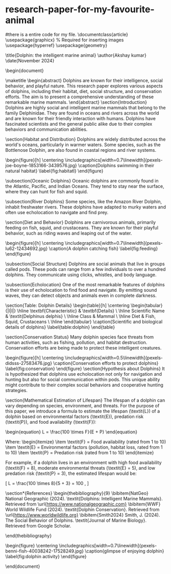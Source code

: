 # research-paper-for-my-favourite-animal
#there is a entire code for my file.
\documentclass{article}
\usepackage{graphicx} % Required for inserting images
\usepackage{hyperref}
\usepackage{geometry}

\title{Dolphin: the intelligent marine animal}
\author{Akshay kumar}
\date{November 2024}

\begin{document}

\maketitle
\begin{abstract}
Dolphins are known for their intelligence, social behavior, and playful nature. This research paper explores various aspects of dolphins, including their habitat, diet, social structure, and conservation efforts. The aim is to present a comprehensive understanding of these remarkable marine mammals.
\end{abstract}
\section{Introduction}
Dolphins are highly social and intelligent marine mammals that belong to the family Delphinidae. They are found in oceans and rivers across the world and are known for their friendly interaction with humans. Dolphins have fascinated scientists and the general public alike due to their complex behaviors and communication abilities.

\section{Habitat and Distribution}
Dolphins are widely distributed across the world's oceans, particularly in warmer waters. Some species, such as the Bottlenose Dolphin, are also found in coastal regions and river systems.

\begin{figure}[h]
    \centering
    \includegraphics[width=0.7\linewidth]{pexels-joe-boyne-1853166-3439576.jpg}
    \caption{Dolphins swimming in their natural habitat}
    \label{fig:habitatl}
\end{figure}

\subsection{Oceanic Dolphins}
Oceanic dolphins are commonly found in the Atlantic, Pacific, and Indian Oceans. They tend to stay near the surface, where they can hunt for fish and squid.

\subsection{River Dolphins}
Some species, like the Amazon River Dolphin, inhabit freshwater rivers. These dolphins have adapted to murky waters and often use echolocation to navigate and find prey.

\section{Diet and Behavior}
Dolphins are carnivorous animals, primarily feeding on fish, squid, and crustaceans. They are known for their playful behavior, such as riding waves and leaping out of the water.

\begin{figure}[h]
    \centering
    \includegraphics[width=0.7\linewidth]{pexels-lu62-12434692.jpg}
    \caption{A dolphin catching fish}
    \label{fig:feeding}
\end{figure}

\subsection{Social Structure}
Dolphins are social animals that live in groups called pods. These pods can range from a few individuals to over a hundred dolphins. They communicate using clicks, whistles, and body language.

\subsection{Echolocation}
One of the most remarkable features of dolphins is their use of echolocation to find food and navigate. By emitting sound waves, they can detect objects and animals even in complete darkness.

\section{Table: Dolphin Details}
\begin{table}[h]
\centering
\begin{tabular}{|l|l|}
\hline
\textbf{Characteristic} & \textbf{Details} \\
\hline
Scientific Name & \textit{Delphinus delphis} \\
\hline
Class & Mammal \\
\hline
Diet & Fish, Squid, Crustaceans \\
\hline
\end{tabular}
\caption{Scientific and biological details of dolphins}
\label{table:dolphin}
\end{table}

\section{Conservation Status}
Many dolphin species face threats from human activities, such as fishing, pollution, and habitat destruction. Conservation efforts are being made to protect these intelligent creatures.

\begin{figure}[h]
    \centering
    \includegraphics[width=0.5\linewidth]{pexels-didsss-27583476.jpg}
    \caption{Conservation efforts to protect dolphins}
    \label{fig:conservation}
\end{figure}
\section{Hypothesis about Dolphins}
It is hypothesized that dolphins use echolocation not only for navigation and hunting but also for social communication within pods. This unique ability might contribute to their complex social behaviors and cooperative hunting strategies.

\section{Mathematical Estimation of Lifespan}
The lifespan of a dolphin can vary depending on species, environment, and threats. For the purpose of this paper, we introduce a formula to estimate the lifespan (\textit{L}) of a dolphin based on environmental factors (\textit{E}), predation risk (\textit{P}), and food availability (\textit{F}):

\begin{equation}
L = \frac{100 \times F}{E + P}
\end{equation}

Where:
\begin{itemize}
    \item \textit{F} = Food availability (rated from 1 to 10)
    \item \textit{E} = Environmental factors (pollution, habitat loss, rated from 1 to 10)
    \item \textit{P} = Predation risk (rated from 1 to 10)
\end{itemize}

For example, if a dolphin lives in an environment with high food availability (\textit{F} = 8), moderate environmental threats (\textit{E} = 5), and low predation risk (\textit{P} = 3), the estimated lifespan would be:

\[
L = \frac{100 \times 8}{5 + 3} = 100 \,
\]

\section*{References}
\begin{thebibliography}{9}
\bibitem{NatGeo}
National Geographic (2024). \textit{Dolphins: Intelligent Marine Mammals}. Retrieved from \url{https://www.nationalgeographic.com}
\bibitem{WWF}
World Wildlife Fund (2024). \textit{Dolphin Conservation}. Retrieved from \url{https://www.worldwildlife.org}
\bibitem{Smith2024}
Smith, J. (2024). The Social Behavior of Dolphins. \textit{Journal of Marine Biology}. Retrieved from Google Scholar.

\end{thebibliography}

\begin{figure}
    \centering
    \includegraphics[width=0.7\linewidth]{pexels-benni-fish-40038242-17528249.jpg}
    \caption{glimpse of enjoying dolphin}
    \label{fig:dolphin activity}
\end{figure}

\end{document}
